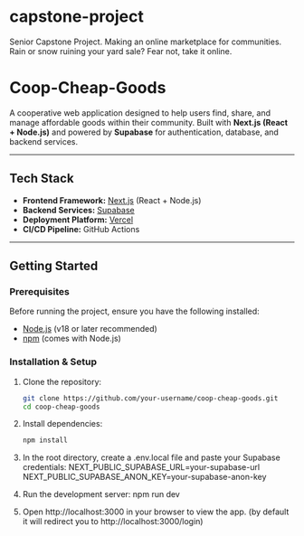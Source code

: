 # capstone-project

Senior Capstone Project. Making an online marketplace for communities. Rain or snow ruining your yard sale? Fear not, take it online.

# Coop-Cheap-Goods  

A cooperative web application designed to help users find, share, and manage affordable goods within their community. Built with **Next.js (React + Node.js)** and powered by **Supabase** for authentication, database, and backend services.  

---

## Tech Stack  
- **Frontend Framework:** [Next.js](https://nextjs.org/) (React + Node.js)  
- **Backend Services:** [Supabase](https://supabase.com/)  
- **Deployment Platform:** [Vercel](https://vercel.com/)  
- **CI/CD Pipeline:** GitHub Actions  

---

## Getting Started  

### Prerequisites  
Before running the project, ensure you have the following installed:  
- [Node.js](https://nodejs.org/) (v18 or later recommended)  
- [npm](https://www.npmjs.com/) (comes with Node.js)  

### Installation & Setup  
1. Clone the repository:  
   ```bash
   git clone https://github.com/your-username/coop-cheap-goods.git
   cd coop-cheap-goods

2. Install dependencies:
   ```bash
   npm install

3. In the root directory, create a .env.local file and paste your Supabase credentials:
   NEXT_PUBLIC_SUPABASE_URL=your-supabase-url
   NEXT_PUBLIC_SUPABASE_ANON_KEY=your-supabase-anon-key

4. Run the development server:
   npm run dev

5. Open http://localhost:3000 in your browser to view the app.
   (by default it will redirect you to http://localhost:3000/login) 

